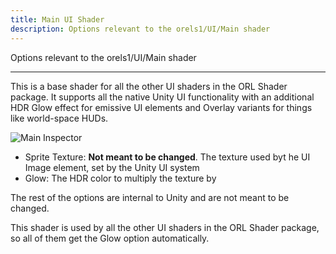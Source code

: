 ```yaml
---
title: Main UI Shader
description: Options relevant to the orels1/UI/Main shader
---
```


Options relevant to the orels1/UI/Main shader

---

This is a base shader for all the other UI shaders in the ORL Shader package. It supports all the native Unity UI functionality with an additional HDR Glow effect for emissive UI elements and Overlay variants for things like world-space HUDs.

![Main Inspector](/img/docs/ui/base-shader/ui-base-shader-inspector.png "Main Inspector")

- Sprite Texture: **Not meant to be changed**. The texture used byt he UI Image element, set by the Unity UI system
- Glow: The HDR color to multiply the texture by

The rest of the options are internal to Unity and are not meant to be changed.

This shader is used by all the other UI shaders in the ORL Shader package, so all of them get the Glow option automatically.